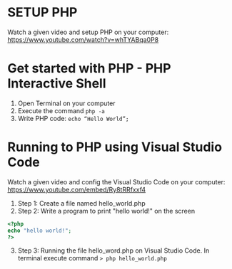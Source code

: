 # SETUP PHP
Watch a given video and setup PHP on your computer: https://www.youtube.com/watch?v=whTYABqa0P8

# Get started with PHP - PHP Interactive Shell
1. Open Terminal on your computer
2. Execute the command `php -a` 
3. Write PHP code: `echo “Hello World”;`

# Running to PHP using Visual Studio Code
Watch a given video and config the Visual Studio Code on your computer: https://www.youtube.com/embed/Ry8tRRfxxf4

1. Step 1: Create a file named hello_world.php
2. Step 2: Write a program to print "hello world!" on the screen
```php
<?php
echo "hello world!";
?>

```
3. Step 3: Running the file hello_word.php on Visual Studio Code.
In terminal execute command `> php hello_world.php`
